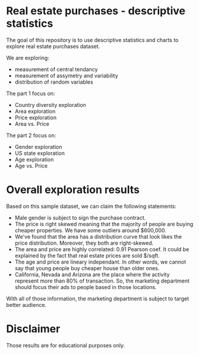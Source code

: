 # Real estate purchases - descriptive statistics

The goal of this repository is to use descriptive statistics and charts to explore real estate purchases dataset.

We are exploring:
 - measurement of central tendancy
 - measurement of assymetry and variability
 - distribution of random variables

The part 1 focus on:
  - Country diversity exploration
  - Area exploration
  - Price exploration
  - Area vs. Price

The part 2 focus on:
 - Gender exploration
 - US state exploration
 - Age exploration
 - Age vs. Price


# Overall exploration results
Based on this sample dataset, we can claim the following statements:
 - Male gender is subject to sign the purchase contract.
 - The price is right skewed meaning that the majority of people are buying cheaper properties. We have some outliers around $600,000.
 - We've found that the area has a distribution curve that look likes the price distribution. Moreover, they both are right-skewed.
 - The area and price are highly correlated: 0.91 Pearson coef. It could be explained by the fact that real estate prices are sold $/sqft.
 - The age and price are lineary independant. In other words, we cannot say that young people buy cheaper house than older ones.
 - California, Nevada and Arizona are the place where the activity represent more than 80% of transaction. So, the marketing department should focus their ads to people based in those locations.

With all of those information, the marketing department is subject to target better audience.


# Disclaimer

Those results are for educational purposes only.
